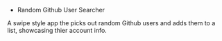 * Random Github User Searcher

A swipe style app the picks out random Github users
and adds them to a list, showcasing thier account
info.